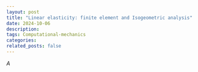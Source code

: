 ```yaml
---
layout: post
title: "Linear elasticity: finite element and Isogeometric analysis"
date: 2024-10-06
description: 
tags: Computational-mechanics
categories: 
related_posts: false
---
```



$A$
